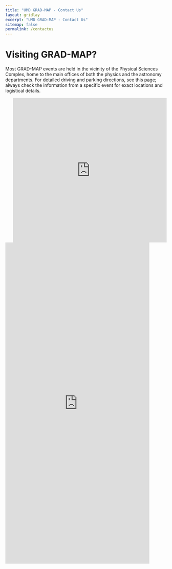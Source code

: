 ```yaml
---
title: "UMD GRAD-MAP - Contact Us"
layout: gridlay
excerpt: "UMD GRAD-MAP - Contact Us"
sitemap: false
permalink: /contactus
---
```

# Visiting GRAD-MAP? 
Most GRAD-MAP events are held in the vicinity of the Physical Sciences Complex, home to the main offices of both the physics and the astronomy departments. For detailed driving and parking directions, see this [page](https://www.astro.umd.edu/about/contact.html#directions); always check the information from a specific event for exact locations and logistical details.
<br>
<iframe src="https://www.google.com/maps/embed?pb=!1m18!1m12!1m3!1d3101.074298313365!2d-76.94450348809417!3d38.990800641068965!2m3!1f0!2f0!3f0!3m2!1i1024!2i768!4f13.1!3m3!1m2!1s0x89b7c6988b1e9a2b%3A0xb1c8f218d77bbee1!2sDepartment%20of%20Astronomy!5e0!3m2!1sen!2sus!4v1718399969598!5m2!1sen!2sus" width="480" height="450" style="border:0; float: right" allowfullscreen="" loading="lazy" referrerpolicy="no-referrer-when-downgrade"></iframe>

<iframe src="https://docs.google.com/forms/d/e/1FAIpQLSe6MWivaTvwMEc389GUHBheMKjafJmBn7Q-_gT-zT8VRM8mdA/viewform?embedded=true" width="450" height="1000" frameborder="0" marginheight="0" marginwidth="0" style="float: left">Loading…</iframe>




